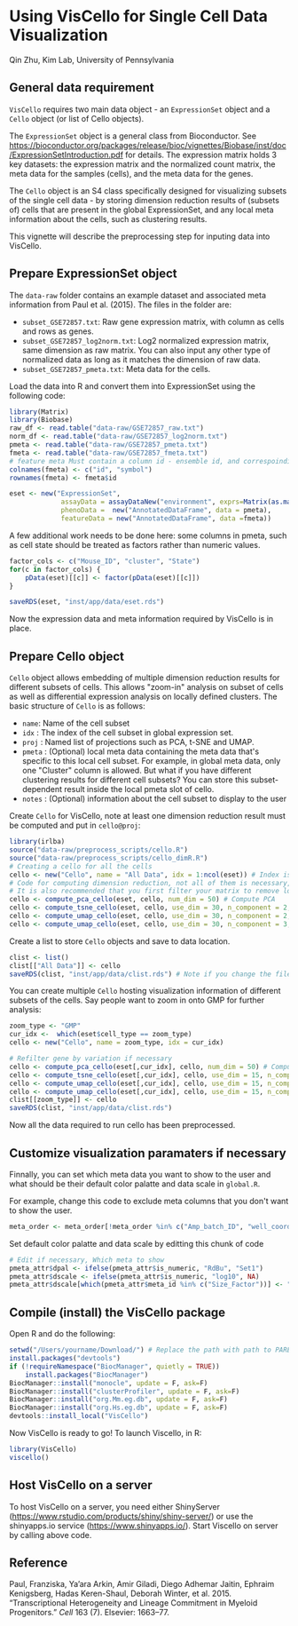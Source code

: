Using VisCello for Single Cell Data Visualization
================
Qin Zhu, Kim Lab, University of Pennsylvania

General data requirement
------------------------

`VisCello` requires two main data object - an `ExpressionSet` object and a `Cello` object (or list of Cello objects).

The `ExpressionSet` object is a general class from Bioconductor. See <https://bioconductor.org/packages/release/bioc/vignettes/Biobase/inst/doc/ExpressionSetIntroduction.pdf> for details. The expression matrix holds 3 key datasets: the expression matrix and the normalized count matrix, the meta data for the samples (cells), and the meta data for the genes.

The `Cello` object is an S4 class specifically designed for visualizing subsets of the single cell data - by storing dimension reduction results of (subsets of) cells that are present in the global ExpressionSet, and any local meta information about the cells, such as clustering results.

This vignette will describe the preprocessing step for inputing data into VisCello.

Prepare ExpressionSet object
----------------------------

The `data-raw` folder contains an example dataset and associated meta information from Paul et al. (2015). The files in the folder are:

-   `subset_GSE72857.txt`: Raw gene expression matrix, with column as cells and rows as genes.
-   `subset_GSE72857_log2norm.txt`: Log2 normalized expression matrix, same dimension as raw matrix. You can also input any other type of normalized data as long as it matches the dimension of raw data.
-   `subset_GSE72857_pmeta.txt`: Meta data for the cells.

Load the data into R and convert them into ExpressionSet using the following code:

``` r
library(Matrix)
library(Biobase)
raw_df <- read.table("data-raw/GSE72857_raw.txt")
norm_df <- read.table("data-raw/GSE72857_log2norm.txt")
pmeta <- read.table("data-raw/GSE72857_pmeta.txt")
fmeta <- read.table("data-raw/GSE72857_fmeta.txt")
# feature meta Must contain a column id - ensemble id, and correspoinding symbol, the matrix rownames should be ensemble id.
colnames(fmeta) <- c("id", "symbol") 
rownames(fmeta) <- fmeta$id

eset <- new("ExpressionSet",
             assayData = assayDataNew("environment", exprs=Matrix(as.matrix(raw_df), sparse = T), norm_exprs = Matrix(as.matrix(norm_df), sparse = T)),
             phenoData =  new("AnnotatedDataFrame", data = pmeta),
             featureData = new("AnnotatedDataFrame", data =fmeta))
```

A few additional work needs to be done here: some columns in pmeta, such as cell state should be treated as factors rather than numeric values.

``` r
factor_cols <- c("Mouse_ID", "cluster", "State")
for(c in factor_cols) {
    pData(eset)[[c]] <- factor(pData(eset)[[c]])
}

saveRDS(eset, "inst/app/data/eset.rds")
```

Now the expression data and meta information required by VisCello is in place.

Prepare Cello object
--------------------

`Cello` object allows embedding of multiple dimension reduction results for different subsets of cells. This allows "zoom-in" analysis on subset of cells as well as differential expression analysis on locally defined clusters. The basic structure of `Cello` is as follows:

-   `name`: Name of the cell subset
-   `idx` : The index of the cell subset in global expression set.
-   `proj` : Named list of projections such as PCA, t-SNE and UMAP.
-   `pmeta` : (Optional) local meta data containing the meta data that's specific to this local cell subset. For example, in global meta data, only one "Cluster" column is allowed. But what if you have different clustering results for different cell subsets? You can store this subset-dependent result inside the local pmeta slot of cello.
-   `notes` : (Optional) information about the cell subset to display to the user

Create `Cello` for VisCello, note at least one dimension reduction result must be computed and put in `cello@proj`:

``` r
library(irlba)
source("data-raw/preprocess_scripts/cello.R")
source("data-raw/preprocess_scripts/cello_dimR.R")
# Creating a cello for all the cells
cello <- new("Cello", name = "All Data", idx = 1:ncol(eset)) # Index is basically the column index, here all cells are included 
# Code for computing dimension reduction, not all of them is necessary, and you can input your own dimension reduction result into the cello@proj list.
# It is also recommended that you first filter your matrix to remove low expression genes and cells, and input a matrix with variably expressed genes
cello <- compute_pca_cello(eset, cello, num_dim = 50) # Compute PCA 
cello <- compute_tsne_cello(eset, cello, use_dim = 30, n_component = 2, perplexity = 30) # Compute t-SNE
cello <- compute_umap_cello(eset, cello, use_dim = 30, n_component = 2, umap_path = "data-raw/preprocess_scripts/python/umap.py") # Compute UMAP, need reticulate and UMAP (python package) to be installed
cello <- compute_umap_cello(eset, cello, use_dim = 30, n_component = 3, umap_path = "data-raw/preprocess_scripts/python/umap.py") # 3D UMAP
```

Create a list to store `Cello` objects and save to data location.

``` r
clist <- list()
clist[["All Data"]] <- cello
saveRDS(clist, "inst/app/data/clist.rds") # Note if you change the file name from clist.rds to other name, you need to change the readRDS code in global.R
```

You can create multiple `Cello` hosting visualization information of different subsets of the cells. Say people want to zoom in onto GMP for further analysis:

``` r
zoom_type <- "GMP"
cur_idx <-  which(eset$cell_type == zoom_type)
cello <- new("Cello", name = zoom_type, idx = cur_idx) 

# Refilter gene by variation if necessary
cello <- compute_pca_cello(eset[,cur_idx], cello, num_dim = 50) # Compute PCA 
cello <- compute_tsne_cello(eset[,cur_idx], cello, use_dim = 15, n_component = 2, perplexity = 30) # Compute t-SNE
cello <- compute_umap_cello(eset[,cur_idx], cello, use_dim = 15, n_component = 2, umap_path = "data-raw/preprocess_scripts/python/umap.py") # Compute UMAP
cello <- compute_umap_cello(eset[,cur_idx], cello, use_dim = 15, n_component = 3, umap_path = "data-raw/preprocess_scripts/python/umap.py") # 3D UMAP
clist[[zoom_type]] <- cello
saveRDS(clist, "inst/app/data/clist.rds") 
```

Now all the data required to run cello has been preprocessed.

Customize visualization paramaters if necessary
-----------------------------------------------

Finnally, you can set which meta data you want to show to the user and what should be their default color palatte and data scale in `global.R`.

For example, change this code to exclude meta columns that you don't want to show the user.

``` r
meta_order <- meta_order[!meta_order %in% c("Amp_batch_ID", "well_coordinates", "Number_of_cells", "Plate_ID", "Batch_desc", "Pool_barcode", "Cell_barcode", "RMT_sequence", "no_expression")]
```

Set default color palatte and data scale by editting this chunk of code

``` r
# Edit if necessary, Which meta to show 
pmeta_attr$dpal <- ifelse(pmeta_attr$is_numeric, "RdBu", "Set1")
pmeta_attr$dscale <- ifelse(pmeta_attr$is_numeric, "log10", NA)
pmeta_attr$dscale[which(pmeta_attr$meta_id %in% c("Size_Factor"))] <- "identity"
```

Compile (install) the VisCello package
--------------------------------------

Open R and do the following:

``` r
setwd("/Users/yourname/Download/") # Replace the path with path to PARENT folder of VisCello
install.packages("devtools")
if (!requireNamespace("BiocManager", quietly = TRUE))
    install.packages("BiocManager")
BiocManager::install("monocle", update = F, ask=F)
BiocManager::install("clusterProfiler", update = F, ask=F)
BiocManager::install("org.Mm.eg.db", update = F, ask=F)
BiocManager::install("org.Hs.eg.db", update = F, ask=F)
devtools::install_local("VisCello")
```

Now VisCello is ready to go! To launch Viscello, in R:

``` r
library(VisCello)
viscello()
```

Host VisCello on a server
-------------------------

To host VisCello on a server, you need either ShinyServer (<https://www.rstudio.com/products/shiny/shiny-server/>) or use the shinyapps.io service (<https://www.shinyapps.io/>). Start Viscello on server by calling above code.

Reference
---------

Paul, Franziska, Ya’ara Arkin, Amir Giladi, Diego Adhemar Jaitin, Ephraim Kenigsberg, Hadas Keren-Shaul, Deborah Winter, et al. 2015. “Transcriptional Heterogeneity and Lineage Commitment in Myeloid Progenitors.” *Cell* 163 (7). Elsevier: 1663–77.
